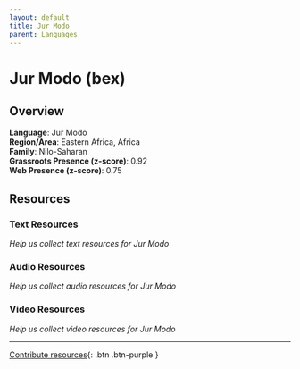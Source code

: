 ```yaml
---
layout: default
title: Jur Modo
parent: Languages
---
```


# Jur Modo (bex)

## Overview

**Language**: Jur Modo  
**Region/Area**: Eastern Africa, Africa  
**Family**: Nilo-Saharan  
**Grassroots Presence (z-score)**: 0.92  
**Web Presence (z-score)**: 0.75  

## Resources

### Text Resources
*Help us collect text resources for Jur Modo*

### Audio Resources
*Help us collect audio resources for Jur Modo*

### Video Resources
*Help us collect video resources for Jur Modo*

---

[Contribute resources](https://forms.office.com/e/1SfLJx3u1r){: .btn .btn-purple }

